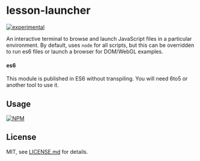 # lesson-launcher

[![experimental](http://badges.github.io/stability-badges/dist/experimental.svg)](http://github.com/badges/stability-badges)

An interactive terminal to browse and launch JavaScript files in a particular environment. By default, uses `node` for all scripts, but this can be overridden to run es6 files or launch a browser for DOM/WebGL examples. 

#### es6

This module is published in ES6 without transpiling. You will need 6to5 or another tool to use it.

## Usage

[![NPM](https://nodei.co/npm/lesson-launcher.png)](https://www.npmjs.com/package/lesson-launcher)

## License

MIT, see [LICENSE.md](http://github.com/Jam3/lesson-launcher/blob/master/LICENSE.md) for details.
